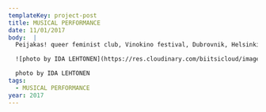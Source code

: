 ```yaml
---
templateKey: project-post
title: MUSICAL PERFORMANCE
date: 11/01/2017
body:  |
  Peijakas! queer feminist club, Vinokino festival, Dubrovnik, Helsinki, 11/2017

  ![photo by IDA LEHTONEN](https://res.cloudinary.com/biitsicloud/image/upload/v1596108035/bcloud/13.jpg)

  photo by IDA LEHTONEN
tags:
  - MUSICAL PERFORMANCE
year: 2017
---
```

